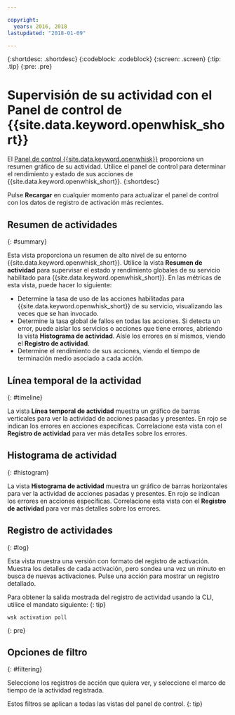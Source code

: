 ```yaml
---

copyright:
  years: 2016, 2018
lastupdated: "2018-01-09"

---
```


{:shortdesc: .shortdesc}
{:codeblock: .codeblock}
{:screen: .screen}
{:tip: .tip}
{:pre: .pre}

# Supervisión de su actividad con el Panel de control de {{site.data.keyword.openwhisk_short}}

El [Panel de control {{site.data.keyword.openwhisk}}](https://{DomainName}/openwhisk/dashboard/) proporciona un resumen gráfico de su actividad. Utilice el panel de control para determinar el rendimiento y estado de sus acciones de {{site.data.keyword.openwhisk_short}}.
{:shortdesc}

Pulse **Recargar** en cualquier momento para actualizar el panel de control con los datos de registro de activación más recientes.

## Resumen de actividades
{: #summary}

Esta vista proporciona un resumen de alto nivel de su entorno {{site.data.keyword.openwhisk_short}}. Utilice la vista **Resumen de actividad** para supervisar el estado y rendimiento globales de su servicio habilitado para {{site.data.keyword.openwhisk_short}}. En las métricas de esta vista, puede hacer lo siguiente:
* Determine la tasa de uso de las acciones habilitadas para {{site.data.keyword.openwhisk_short}} de su servicio, visualizando las veces que se han invocado.
* Determine la tasa global de fallos en todas las acciones. Si detecta un error, puede aislar los servicios o acciones que tiene errores, abriendo la vista **Histograma de actividad**. Aísle los errores en sí mismos, viendo el **Registro de actividad**.
* Determine el rendimiento de sus acciones, viendo el tiempo de terminación medio asociado a cada acción.

<!-- For tips on improving performance, see troubleshooting? -->

## Línea temporal de la actividad
{: #timeline}

La vista **Línea temporal de actividad** muestra un gráfico de barras verticales para ver la actividad de acciones pasadas y presentes. En rojo se indican los errores en acciones específicas. Correlacione esta vista con el **Registro de actividad** para ver más detalles sobre los errores.

## Histograma de actividad
{: #histogram}

La vista **Histograma de actividad** muestra un gráfico de barras horizontales para ver la actividad de acciones pasadas y presentes. En rojo se indican los errores en acciones específicas. Correlacione esta vista con el **Registro de actividad** para ver más detalles sobre los errores.

## Registro de actividades
{: #log}

Esta vista muestra una versión con formato del registro de activación. Muestra los detalles de cada activación, pero sondea una vez un minuto en busca de nuevas activaciones. Pulse una acción para mostrar un registro detallado.

Para obtener la salida mostrada del registro de actividad usando la CLI, utilice el mandato siguiente:
{: tip}

  ```
  wsk activation poll
  ```
  {: pre}

## Opciones de filtro
{: #filtering}

Seleccione los registros de acción que quiera ver, y seleccione el marco de tiempo de la actividad registrada.

Estos filtros se aplican a todas las vistas del panel de control.
{: tip}
